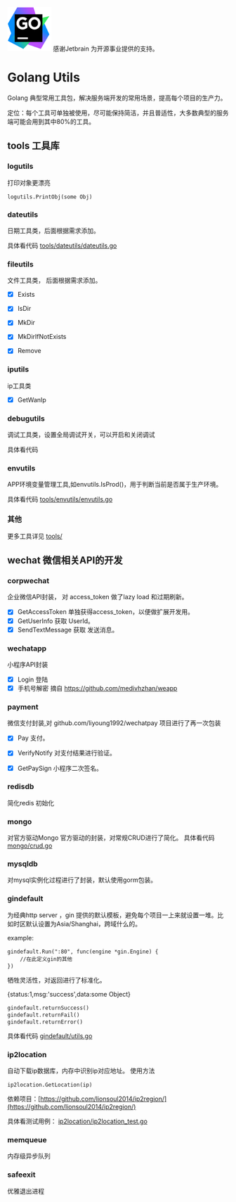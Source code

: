 [<img src="goland.png" width="100" height="100">](https://www.jetbrains.com/?from=goutils) 
 感谢Jetbrain 为开源事业提供的支持。

# Golang Utils

Golang 典型常用工具包，解决服务端开发的常用场景，提高每个项目的生产力。
 
定位：每个工具可单独被使用，尽可能保持简洁，并且普适性，大多数典型的服务端可能会用到其中80%的工具。  

## tools 工具库 
### logutils 

打印对象更漂亮
```
logutils.PrintObj(some Obj)
```

### dateutils 
日期工具类，后面根据需求添加。

具体看代码 [tools/dateutils/dateutils.go](tools/dateutils/dateutils.go)

### fileutils 
文件工具类， 后面根据需求添加。


- [x] Exists
- [x] IsDir  
- [x] MkDir 
- [x] MkDirIfNotExists 
- [x] Remove 


### iputils 
ip工具类


- [x] GetWanIp


### debugutils 
调试工具类，设置全局调试开关，可以开启和关闭调试

具体看代码

### envutils
APP环境变量管理工具,如envutils.IsProd()，用于判断当前是否属于生产环境。

具体看代码 [tools/envutils/envutils.go](tools/envutils/envutils.go)


### 其他

更多工具详见 [tools/](tools/)



## wechat 微信相关API的开发
### corpwechat 
企业微信API封装， 对 access_token 做了lazy load 和过期刷新。

- [x] GetAccessToken 单独获得access_token，以便做扩展开发用。
- [x] GetUserInfo 获取 UserId。
- [x] SendTextMessage 获取 发送消息。

### wechatapp
小程序API封装

- [x] Login 登陆
- [x] 手机号解密 摘自 https://github.com/medivhzhan/weapp

### payment

微信支付封装,对 github.com/liyoung1992/wechatpay 项目进行了再一次包装

- [x] Pay 支付。
- [x] VerifyNotify 对支付结果进行验证。
- [x] GetPaySign 小程序二次签名。



### redisdb
简化redis 初始化

### mongo
对官方驱动Mongo 官方驱动的封装，对常规CRUD进行了简化。
具体看代码 [mongo/crud.go](mongo/crud.go)


### mysqldb
对mysql实例化过程进行了封装，默认使用gorm包装。
 
 
### gindefault

为经典http server ，gin 提供的默认模板，避免每个项目一上来就设置一堆。比如时区默认设置为Asia/Shanghai，跨域什么的。

example:
```
gindefault.Run(":80", func(engine *gin.Engine) {
    //在此定义gin的其他
})
```

牺牲灵活性，对返回进行了标准化。

{status:1,msg:'success',data:some Object}

```
gindefault.returnSuccess()
gindefault.returnFail()
gindefault.returnError()
```

具体看代码 [gindefault/utils.go](gindefault/utils.go)


### ip2location 
自动下载ip数据库，内存中识别ip对应地址。
使用方法 

```
ip2location.GetLocation(ip)
```

依赖项目：[https://github.com/lionsoul2014/ip2region/](https://github.com/lionsoul2014/ip2region/)

具体看测试用例： [ip2location/ip2location_test.go](ip2location/ip2location_test.go)




### memqueue  

内存级异步队列

### safeexit  

优雅退出进程